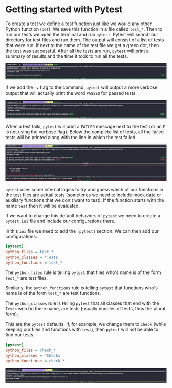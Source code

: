 # Getting started with Pytest

To create a test we define a test function just like we would any other Python function (`def`). We save this function
in a file called `test_*`. Then to run our tests we open the terminal and run `pytest`. Pytest will search our directory
for test files and run them. The output will consist of a list of tests that were run. If next to the name of the test
file we get a green dot, then the test was successful. After all the tests are run, `pytest` will print a summary of
results and the time it took to run all the tests.

![pytest run](img/01_pytest_run.png)

If we add the `-v` flag to the command, `pytest` will output a more verbose output that will actually print the word
`PASSED` for passed tests.

![verbose run](img/02_verbose_run.png)

When a test fails, `pytest` will print a `FAILED` message next to the test (or an `F` is not using the verbose flag).
Below the complete list of tests, all the failed tests will be printed along with the line in which the test failed.

![failed test](img/03_failed_test.png)

`pytest` uses some internal logics to try and guess which of our functions in the test files are actual tests
(sometimes we need to include mock data or auxiliary functions that we don't want to test). If the function starts with
the name `test` then it will be evaluated.

If we want to change this default behaviors of `pytest` we need to create a `pytest.ini` file and include our
configurations there.

In this `ini` file we need to add the `[pytest]` section. We can then add our configurations:

```ini
[pytest]
python_files = test_*
python_classes = *Tests
python_functions = test_*
```

The `python_files` rule is telling `pytest` that files who's name is of the form `test_*` are test files.

Similarly, the `python_functions` rule is telling `pytest` that functions who's name is of the form `test_*` are test
functions.

The `python_classes` rule is telling `pytest` that all classes that end with the `Tests` word in there name, are tests
(usually bundles of tests, thus the plural form).

This are the `pytest` defaults. If, for example, we change them to `check` (while keeping our files and functions with
`test`), then `pytest` will not be able to find our tests.

```ini
[pytest]
python_files = check_*
python_classes = *Checks
python_functions = check_*
```

![no tests](img/04_no_tests.png)
